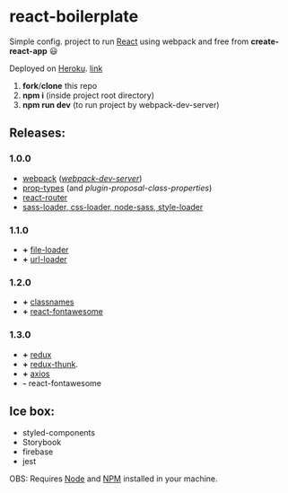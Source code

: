 # react-boilerplate

Simple config. project to run [React](https://reactjs.org) using webpack and free from **create-react-app** :smiley:

Deployed on [Heroku](https://github.com/heroku). [link](https://cl4pper-react-boilerplate.herokuapp.com/)

1. **fork**/**clone** this repo
2. **npm i** (inside project root directory)
3. **npm run dev** (to run project by webpack-dev-server)


## Releases:
### 1.0.0
- [webpack](https://github.com/webpack/webpack) (*[webpack-dev-server](https://github.com/webpack/webpack-dev-server)*)
- [prop-types](https://github.com/facebook/prop-types) (and *plugin-proposal-class-properties*)
- [react-router](https://github.com/ReactTraining/react-router/tree/master/packages/react-router)
- [sass-loader, css-loader, node-sass, style-loader](https://github.com/webpack-contrib/sass-loader)


### 1.1.0
- **+** [file-loader](https://github.com/webpack-contrib/file-loader)
- **+** [url-loader](https://github.com/webpack-contrib/url-loader)


### 1.2.0
- **+** [classnames](https://github.com/JedWatson/classnames)
- **+** [react-fontawesome](https://github.com/FortAwesome/react-fontawesome)


### 1.3.0
- **+** [redux](https://github.com/reduxjs/redux)
- **+** [redux-thunk](https://github.com/reduxjs/redux-thunk).
- **+** [axios](https://github.com/axios/axios)
- **-** react-fontawesome


## Ice box:
- styled-components
- Storybook
- firebase
- jest


OBS: Requires [Node](https://nodejs.org/en/) and [NPM](https://www.npmjs.com) installed in your machine.
